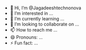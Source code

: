 - 👋 Hi, I’m @Jagadeeshtechnonova
- 👀 I’m interested in ...
- 🌱 I’m currently learning ...
- 💞️ I’m looking to collaborate on ...
- 📫 How to reach me ...
- 😄 Pronouns: ...
- ⚡ Fun fact: ...

<!---
Jagadeeshtechnonova/Jagadeeshtechnonova is a ✨ special ✨ repository because its `README.md` (this file) appears on your GitHub profile.
You can click the Preview link to take a look at your changes.
--->
